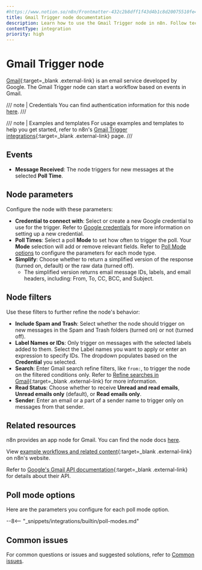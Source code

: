 ```yaml
---
#https://www.notion.so/n8n/Frontmatter-432c2b8dff1f43d4b1c8d20075510fe4
title: Gmail Trigger node documentation
description: Learn how to use the Gmail Trigger node in n8n. Follow technical documentation to integrate Gmail Trigger node into your workflows.
contentType: integration
priority: high
---
```


# Gmail Trigger node

[Gmail](https://www.gmail.com){:target=_blank .external-link} is an email service developed by Google. The Gmail Trigger node can start a workflow based on events in Gmail.

/// note | Credentials
You can find authentication information for this node [here](/integrations/builtin/credentials/google/).
///

///  note  | Examples and templates
For usage examples and templates to help you get started, refer to n8n's [Gmail Trigger integrations](https://n8n.io/integrations/gmail-trigger/){:target=_blank .external-link} page.
///

## Events

* **Message Received**: The node triggers for new messages at the selected **Poll Time**.

## Node parameters

Configure the node with these parameters:

* **Credential to connect with**: Select or create a new Google credential to use for the trigger. Refer to [Google credentials](/integrations/builtin/credentials/google/) for more information on setting up a new credential.
* **Poll Times**: Select a poll **Mode** to set how often to trigger the poll. Your **Mode** selection will add or remove relevant fields. Refer to [Poll Mode options](#poll-mode-options) to configure the parameters for each mode type.
* **Simplify**: Choose whether to return a simplified version of the response (turned on, default) or the raw data (turned off).
    * The simplified version returns email message IDs, labels, and email headers, including: From, To, CC, BCC, and Subject.

## Node filters

Use these filters to further refine the node's behavior:

* **Include Spam and Trash**: Select whether the node should trigger on new messages in the Spam and Trash folders (turned on) or not (turned off).
* **Label Names or IDs**: Only trigger on messages with the selected labels added to them. Select the Label names you want to apply or enter an expression to specify IDs. The dropdown populates based on the **Credential** you selected.
* **Search**: Enter Gmail search refine filters, like `from:`, to trigger the node on the filtered conditions only. Refer to [Refine searches in Gmail](https://support.google.com/mail/answer/7190?hl=en){:target=_blank .external-link} for more information.
* **Read Status**: Choose whether to receive **Unread and read emails**, **Unread emails only** (default), or **Read emails only**.
* **Sender**: Enter an email or a part of a sender name to trigger only on messages from that sender.

## Related resources

n8n provides an app node for Gmail. You can find the node docs [here](/integrations/builtin/app-nodes/n8n-nodes-base.gmail/).

View [example workflows and related content](https://n8n.io/integrations/gmail-trigger/){:target=_blank .external-link} on n8n's website.

Refer to [Google's Gmail API documentation](https://developers.google.com/gmail/api/guides){:target=_blank .external-link} for details about their API.

## Poll mode options

Here are the parameters you configure for each poll mode option.

--8<-- "_snippets/integrations/builtin/poll-modes.md"

## Common issues

For common questions or issues and suggested solutions, refer to [Common issues](/integrations/builtin/trigger-nodes/n8n-nodes-base.gmailtrigger/common-issues/).
